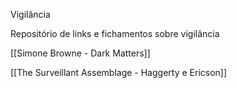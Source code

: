 Vigilância

Repositório de links e fichamentos sobre vigilância

[[Simone Browne - Dark Matters]]


[[The Surveillant Assemblage - Haggerty e Ericson]]
